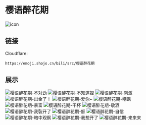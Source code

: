 # 樱语醉花期
![icon](https://emoji.shojo.cn/bili/src/樱语醉花期/icon.png)
## 链接
Cloudflare:
```
https://emoji.shojo.cn/bili/src/樱语醉花期
```
## 展示
![樱语醉花期-不对劲](https://emoji.shojo.cn/bili/src/樱语醉花期/樱语醉花期-不对劲.png)
![樱语醉花期-不知道捏](https://emoji.shojo.cn/bili/src/樱语醉花期/樱语醉花期-不知道捏.png)
![樱语醉花期-刺激](https://emoji.shojo.cn/bili/src/樱语醉花期/樱语醉花期-刺激.png)
![樱语醉花期-出金了！](https://emoji.shojo.cn/bili/src/樱语醉花期/樱语醉花期-出金了！.png)
![樱语醉花期-爱你~](https://emoji.shojo.cn/bili/src/樱语醉花期/樱语醉花期-爱你~.png)
![樱语醉花期-嘲讽](https://emoji.shojo.cn/bili/src/樱语醉花期/樱语醉花期-嘲讽.png)
![樱语醉花期-暴富](https://emoji.shojo.cn/bili/src/樱语醉花期/樱语醉花期-暴富.png)
![樱语醉花期-干杯](https://emoji.shojo.cn/bili/src/樱语醉花期/樱语醉花期-干杯.png)
![樱语醉花期-敬酒](https://emoji.shojo.cn/bili/src/樱语醉花期/樱语醉花期-敬酒.png)
![樱语醉花期-我裂开了](https://emoji.shojo.cn/bili/src/樱语醉花期/樱语醉花期-我裂开了.png)
![樱语醉花期-额](https://emoji.shojo.cn/bili/src/樱语醉花期/樱语醉花期-额.png)
![樱语醉花期-自信](https://emoji.shojo.cn/bili/src/樱语醉花期/樱语醉花期-自信.png)
![樱语醉花期-暗中观察](https://emoji.shojo.cn/bili/src/樱语醉花期/樱语醉花期-暗中观察.png)
![樱语醉花期-我想开了](https://emoji.shojo.cn/bili/src/樱语醉花期/樱语醉花期-我想开了.png)
![樱语醉花期-来来来](https://emoji.shojo.cn/bili/src/樱语醉花期/樱语醉花期-来来来.png)
